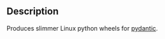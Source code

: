## Description

Produces slimmer Linux python wheels for [pydantic](https://github.com/samuelcolvin/pydantic).


